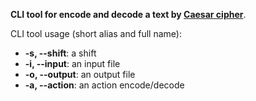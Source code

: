 **CLI tool for encode and decode a text by [Caesar cipher](https://en.wikipedia.org/wiki/Caesar_cipher)**.

CLI tool usage (short alias and full name):

- **-s, --shift**: a shift
-  **-i, --input**: an input file
-  **-o, --output**: an output file
-  **-a, --action**: an action encode/decode
